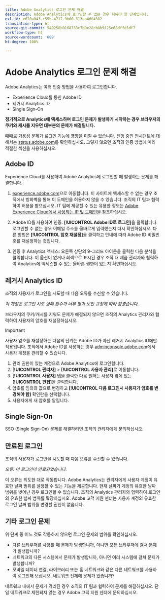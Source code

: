 ```yaml
---
title: Adobe Analytics 로그인 문제 해결
description: Adobe Analytics에 로그인할 수 없는 경우 취해야 할 단계입니다.
exl-id: e670a043-c55b-4717-9b60-613ea4d04382
translation-type: ht
source-git-commit: 549258b0168733c7b0e28cb8b9125e68dffd5df7
workflow-type: ht
source-wordcount: '609'
ht-degree: 100%

---
```


# Adobe Analytics 로그인 문제 해결

Adobe Analytics는 여러 인증 방법을 사용하여 로그인합니다.

* Experience Cloud를 통한 Adobe ID
* 레거시 Analytics ID
* Single Sign-On

**정기적으로 Analytics에 액세스하며 로그인 문제가 발생하기 시작하는 경우 브라우저의 쿠키와 캐시를 지우면 대부분의 문제가 해결됩니다.**

때때로 가용성 문제가 로그인 기능에 영향을 미칠 수 있습니다. 진행 중인 인시던트에 대해서는 [status.adobe.com](https://status.adobe.com)를 확인하십시오. 그렇지 않으면 조직의 인증 방법에 따라 적절한 섹션을 사용하십시오.

## Adobe ID

Experience Cloud를 사용하여 Adobe Analytics에 로그인할 때 발생하는 문제를 해결합니다.

1. [experience.adobe.com](https://experience.adobe.com)으로 이동합니다. 이 사이트에 액세스할 수 없는 경우 조직에서 방화벽을 통해 이 도메인을 허용하지 않을 수 있습니다. 조직의 IT 팀과 협력하여 허용을 받으십시오. IT 팀에 제공할 수 있는 유용한 정보는 [Adobe Experience Cloud에서 사용되는 IP 및 도메인](https://helpx.adobe.com/analytics/kb/adobe-ip-addresses.html)을 참조하십시오.

2. Adobe ID를 사용하여 인증: **[!UICONTROL Adobe ID로 로그인]**&#x200B;을 클릭합니다. 로그인할 수 없는 경우 이메일 주소를 올바르게 입력했는지 다시 확인하십시오. 다른 방법은 **[!UICONTROL 암호 재설정]**&#x200B;을 클릭하고 안내에 따라 Adobe ID 비밀번호를 재설정하는 것입니다.

3. 인증 후 Analytics 액세스: 오른쪽 상단의 9-그리드 아이콘을 클릭한 다음 분석을 클릭합니다. 이 옵션이 없거나 회색으로 표시된 경우 조직 내 제품 관리자와 협력하여 Analytics에 액세스할 수 있는 올바른 권한이 있는지 확인하십시오.

## 레거시 Analytics ID

조직의 사용자가 로그인을 시도할 때 다음 오류를 수신할 수 있습니다.

*이 계정은 로그인 시도 실패 횟수가 너무 많아 보안 규정에 따라 잠겼습니다.*

브라우저의 쿠키/캐시를 지워도 문제가 해결되지 않으면 조직의 Analytics 관리자와 협력하여 사용자의 암호를 재설정하십시오.

>[!IMPORTANT]
>
>사용자 암호를 재설정하는 다음의 단계는 Adobe ID가 아닌 레거시 Analytics ID에만 적용됩니다. 조직에서 Adobe ID를 사용하는 경우 [adminconsole.adobe.com](https://adminconsole.adobe.com)에서 사용자 계정을 관리할 수 있습니다.

1. 관리 권한이 있는 계정으로 Adobe Analytics에 로그인합니다.
2. **[!UICONTROL 관리자]** > **[!UICONTROL 사용자 관리]**&#x200B;로 이동합니다.
3. **[!UICONTROL 사용자]** 탭을 클릭한 다음 원하는 사용자 옆에 있는 **[!UICONTROL 편집]**&#x200B;을 클릭합니다.
4. 암호를 임의의 값으로 변경하고 **[!UICONTROL 다음 로그인시 사용자가 암호를 변경해야 함]** 확인란을 선택합니다.
5. 사용자에게 새 암호를 알립니다.

## Single Sign-On

SSO (Single Sign-On) 문제를 해결하려면 조직의 관리자에게 문의하십시오.

## 만료된 로그인

조직의 사용자가 로그인을 시도할 때 다음 오류를 수신할 수 있습니다.

*오류: 이 로그인이 만료되었습니다.*

이 오류는 의도한 대로 작동합니다. Adobe Analytics는 관리자에게 사용자 계정이 유효한 날짜 범위를 설정할 수 있는 기능을 제공합니다. 현재 날짜가 계정의 유효한 날짜 범위를 벗어난 경우 로그인할 수 없습니다. 조직의 Analytics 관리자와 협력하여 로그인의 유효한 날짜 범위를 확장하십시오. Adobe 고객 지원 센터는 사용자 계정의 유효한 로그인 날짜 범위를 변경할 권한이 없습니다.

## 기타 로그인 문제

위 단계 중 어느 것도 작동하지 않으면 로그인 문제의 범위를 확인하십시오.

* 다른 브라우저를 사용할 때 문제가 발생합니까, 아니면 모든 브라우저에 걸쳐 문제가 발생합니까?
* 네트워크의 다른 시스템에서 문제가 발생합니까, 아니면 여러 시스템에 걸쳐 문제가 발생합니까?
* 모바일 데이터 연결, 라이브러리 또는 홈 네트워크와 같은 다른 네트워크를 사용하여 로그인해 보십시오. 네트워크 전체에 문제가 있습니까?

네트워크 내에서 문제가 격리된 경우 조직의 IT 팀과 협력하여 문제를 해결하십시오. 단일 네트워크로 제한되지 않는 경우 Adobe 고객 지원 센터에 문의하십시오.
